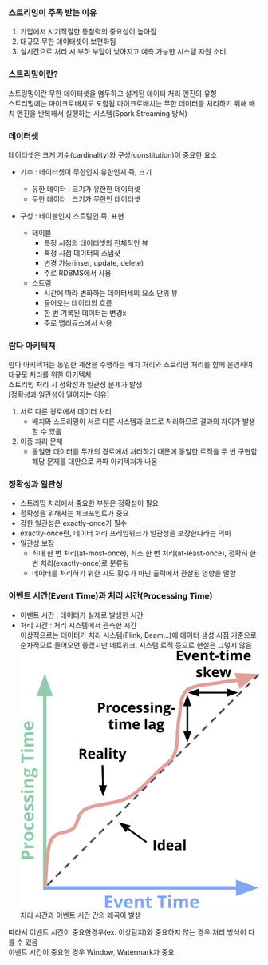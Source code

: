 ### 스트리밍이 주목 받는 이유
1. 기업에서 시기적절한 통찰력의 중요성이 높아짐
2. 대규모 무한 데이터셋이 보편화됨
3. 실시간으로 처리 시 부하 부담이 낮아지고 예측 가능한 시스템 자원 소비
  
### 스트리밍이란?
스트링밍이란 무한 데이터셋을 염두하고 설계된 데이터 처리 엔진의 유형  
스트리밍에는 마이크로배치도 포함됨
마이크로배치는 무한 데이터를 처리하기 위해 배치 엔진을 반복해서 실행하는 시스템(Spark Streaming 방식)
  
### 데이터셋
데이터셋은 크게 기수(cardinality)와 구성(constitution)이 중요한 요소
- 기수 : 데이터셋이 무한인지 유한인지 즉, 크기
  - 유한 데이터 : 크기가 유한한 데이터셋
  - 무한 데이터 : 크기가 무한인 데이터셋
  
- 구성 : 테이블인지 스트림인 즉, 표현 
  - 테이블
    - 특정 시점의 데이터셋의 전체적인 뷰
    - 특정 시점 데이터의 스냅샷
    - 변경 가능(inser, update, delete)
    - 주로 RDBMS에서 사용
  - 스트림
    - 시간에 따라 변화하는 데이터세의 요소 단위 뷰
    - 들어오는 데이터의 흐름
    - 한 번 기록된 데이터는 변경x
    - 주로 맵리듀스에서 사용
  
### 람다 아키텍처
람다 아키텍처는 동일한 계산을 수행하는 배치 처리와 스트리밍 처리를 함께 운영하여 대규모 처리를 위한 아키텍처  
스트리밍 처리 시 정확성과 일관성 문제가 발생  
[정확성과 일관성이 떨어지는 이유]
1. 서로 다른 경로에서 데이터 처리
   - 배치와 스트리밍이 서로 다른 시스템과 코드로 처리하므로 결과의 차이가 발생할 수 있음
2. 이중 차리 문제
   - 동일한 데이터를 두개의 경로에서 처리하기 때문에 동일한 로직을 두 번 구현함  
해당 문제를 대안으로 카파 아키텍처가 나옴
  
### 정확성과 일관성
- 스트리밍 처리에서 중요한 부분은 정확성이 필요
- 정확성을 위해서는 체크포인트가 중요
- 강한 일관성은 exactly-once가 필수
- exactly-once란, 데이터 처리 프레임워크가 일관성을 보장한다라는 의미
- 일관성 보장
  - 최대 한 번 처리(at-most-once), 최소 한 번 처리(at-least-once), 정확히 한 번 처리(exactly-once)로 분류됨
  - 데이터를 처리하기 위한 시도 횟수가 아닌 출력에서 관찰된 영향을 말함
  
### 이벤트 시간(Event Time)과 처리 시간(Processing Time)
- 이벤트 시간 : 데이터가 실제로 발생한 시간
- 처리 시간 : 처리 시스템에서 관측한 시간  
이상적으로는 데이터가 처리 시스템(Flink, Beam,..)에 데이터 생성 시점 기준으로 순차적으로 들어오면 좋겠지만 네트워크, 시스템 로직 등으로 현실은 그렇지 않음  
![Flink APIs](../img/event_processing_time.png)  
처리 시간과 이벤트 시간 간의 왜곡이 발생  
  
따라서 이벤트 시간이 중요한경우(ex. 이상탐지)와 중요하지 않는 경우 처리 방식이 다를 수 있음  
이벤트 시간이 중요한 경우 Window, Watermark가 중요  
  
